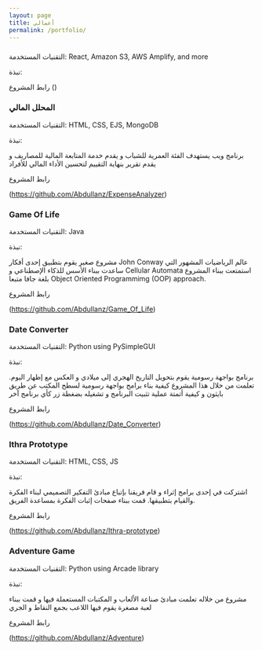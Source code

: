 ```yaml
---
layout: page
title: أعمالي
permalink: /portfolio/
---
```


### 

التقنيات المستخدمة: React, Amazon S3, AWS Amplify, and more

نبذة:

رابط المشروع
()


### المحلل المالي

التقنيات المستخدمة: HTML, CSS, EJS, MongoDB

نبذة:

برنامج ويب يستهدف الفئة العمرية للشباب و يقدم خدمة المتابعة المالية للمصاريف و يقدم تقرير بنهاية التقييم لتحسين الأداء المالي للأفراد

رابط المشروع

(https://github.com/Abdullanz/ExpenseAnalyzer)


### Game Of Life

التقنيات المستخدمة: Java

نبذة:

مشروع صغير يقوم بتطبيق إحدى أفكار John Conway عالم الرياضيات المشهور التي ساعدت ببناء الأسس للذكاء الإصطناعي و Cellular Automata استمتعت ببناء المشروع بلغة جافا متبعا Object Oriented Programmimg (OOP) approach.

رابط المشروع

(https://github.com/Abdullanz/Game_Of_Life)


### Date Converter

التقنيات المستخدمة: Python using PySimpleGUI

نبذة:

برنامج بواجهة رسومية يقوم بتحويل التاريخ الهجري إلى ميلادي و العكس مع إظهار اليوم. تعلمت من خلال هذا المشروع كيفية بناء برامج بواجهة رسومية لسطح المكتب عن طريق بايثون و كيفية أتمتة عملية تثبيت البرنامج و تشغيله بضغطة زر كأي برنامج آخر

رابط المشروع

(https://github.com/Abdullanz/Date_Converter)


### Ithra Prototype

التقنيات المستخدمة: HTML, CSS, JS

نبذة:

اشتركت في إحدى برامج إثراء و قام فريقنا بإتباع مبادئ التفكير التصميمي لبناء الفكرة والقيام بتطبيقها. قمت ببناء صفحات إثبات الفكرة بمساعدة الفريق.

رابط المشروع

(https://github.com/Abdullanz/Ithra-prototype)


### Adventure Game

التقنيات المستخدمة: Python using Arcade library

نبذة:

مشروع من خلاله تعلمت مبادئ صناعة الألعاب و المكتبات المستعملة فيها و قمت ببناء لعبة مصغرة يقوم فيها اللاعب بجمع النقاط و الجري

رابط المشروع

(https://github.com/Abdullanz/Adventure)